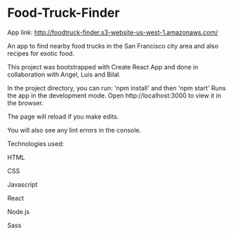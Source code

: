 # Food-Truck-Finder

App link: http://foodtruck-finder.s3-website-us-west-1.amazonaws.com/

An app to find nearby food trucks in the San Francisco city area and also recipes for exotic food.

This project was bootstrapped with Create React App and done in collaboration with Angel, Luis and Bilal.


In the project directory, you can run:
'npm install' and then 'npm start'
Runs the app in the development mode.
Open http://localhost:3000 to view it in the browser.

The page will reload if you make edits.

You will also see any lint errors in the console.

Technologies used: 

HTML

CSS

Javascript

React

Node.js

Sass



